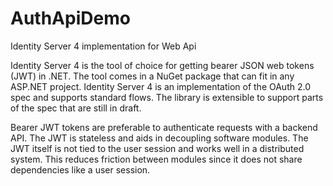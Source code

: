 # AuthApiDemo
Identity Server 4 implementation for Web Api

Identity Server 4 is the tool of choice for getting bearer JSON web tokens (JWT) in .NET. The tool comes in a NuGet package that can fit in any ASP.NET project. Identity Server 4 is an implementation of the OAuth 2.0 spec and supports standard flows. The library is extensible to support parts of the spec that are still in draft.

Bearer JWT tokens are preferable to authenticate requests with a backend API. The JWT is stateless and aids in decoupling software modules. The JWT itself is not tied to the user session and works well in a distributed system. This reduces friction between modules since it does not share dependencies like a user session.
